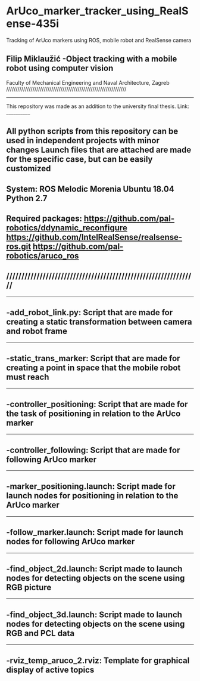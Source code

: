 # ArUco_marker_tracker_using_RealSense-435i
Tracking of ArUco markers using ROS, mobile robot and RealSense camera

Filip Miklaužić
-Object tracking with a mobile robot using computer vision
---------------------------------------------------------------
Faculty of Mechanical Engineering and Naval Architecture, Zagreb
////////////////////////////////////////////////////////////////


---------------------------------------------------------------
This repository was made as an addition to the university final thesis.
Link: __________

All python scripts from this repository can be used in independent projects with minor changes
Launch files that are attached are made for the specific case, but can be easily customized
---------------------------------------------------------------
System:
ROS Melodic Morenia
Ubuntu 18.04
Python 2.7
---------------------------------------------------------------
Required packages:
https://github.com/pal-robotics/ddynamic_reconfigure
https://github.com/IntelRealSense/realsense-ros.git
https://github.com/pal-robotics/aruco_ros
---------------------------------------------------------------
///////////////////////////////////////////////////////////////
---------------------------------------------------------------

---------------------------------------------------------------
-add_robot_link.py:
Script that are made for creating a static transformation between camera and robot frame
---------------------------------------------------------------

---------------------------------------------------------------
-static_trans_marker:
Script that are made for creating a point in space that the mobile robot must reach
---------------------------------------------------------------

---------------------------------------------------------------
-controller_positioning:
Script that are made for the task of positioning in relation to the ArUco marker
---------------------------------------------------------------

---------------------------------------------------------------
-controller_following:
Script that are made for following ArUco marker
---------------------------------------------------------------

---------------------------------------------------------------
-marker_positioning.launch:
Script made for launch nodes for positioning in relation to the ArUco marker
---------------------------------------------------------------

---------------------------------------------------------------
-follow_marker.launch:
Script made for launch nodes for following ArUco marker
---------------------------------------------------------------

---------------------------------------------------------------
-find_object_2d.launch:
Script made to launch nodes for detecting objects on the scene using RGB picture
---------------------------------------------------------------

---------------------------------------------------------------
-find_object_3d.launch:
Script made to launch nodes for detecting objects on the scene using RGB and PCL data
---------------------------------------------------------------

---------------------------------------------------------------
-rviz_temp_aruco_2.rviz:
Template for graphical display of active topics
---------------------------------------------------------------
